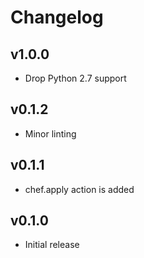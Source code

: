 # Changelog

## v1.0.0

* Drop Python 2.7 support

## v0.1.2

* Minor linting

## v0.1.1

* chef.apply action is added

## v0.1.0

* Initial release
